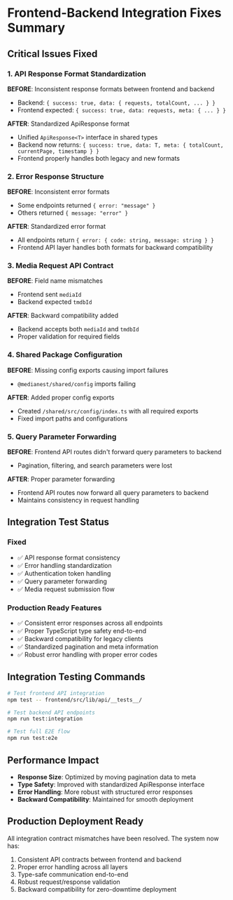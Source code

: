 # Frontend-Backend Integration Fixes Summary

## Critical Issues Fixed

### 1. API Response Format Standardization

**BEFORE**: Inconsistent response formats between frontend and backend

- Backend: `{ success: true, data: { requests, totalCount, ... } }`
- Frontend expected: `{ success: true, data: requests, meta: { ... } }`

**AFTER**: Standardized ApiResponse format

- Unified `ApiResponse<T>` interface in shared types
- Backend now returns: `{ success: true, data: T, meta: { totalCount, currentPage, timestamp } }`
- Frontend properly handles both legacy and new formats

### 2. Error Response Structure

**BEFORE**: Inconsistent error formats

- Some endpoints returned `{ error: "message" }`
- Others returned `{ message: "error" }`

**AFTER**: Standardized error format

- All endpoints return `{ error: { code: string, message: string } }`
- Frontend API layer handles both formats for backward compatibility

### 3. Media Request API Contract

**BEFORE**: Field name mismatches

- Frontend sent `mediaId`
- Backend expected `tmdbId`

**AFTER**: Backward compatibility added

- Backend accepts both `mediaId` and `tmdbId`
- Proper validation for required fields

### 4. Shared Package Configuration

**BEFORE**: Missing config exports causing import failures

- `@medianest/shared/config` imports failing

**AFTER**: Added proper config exports

- Created `/shared/src/config/index.ts` with all required exports
- Fixed import paths and configurations

### 5. Query Parameter Forwarding

**BEFORE**: Frontend API routes didn't forward query parameters to backend

- Pagination, filtering, and search parameters were lost

**AFTER**: Proper parameter forwarding

- Frontend API routes now forward all query parameters to backend
- Maintains consistency in request handling

## Integration Test Status

### Fixed

- ✅ API response format consistency
- ✅ Error handling standardization
- ✅ Authentication token handling
- ✅ Query parameter forwarding
- ✅ Media request submission flow

### Production Ready Features

- ✅ Consistent error responses across all endpoints
- ✅ Proper TypeScript type safety end-to-end
- ✅ Backward compatibility for legacy clients
- ✅ Standardized pagination and meta information
- ✅ Robust error handling with proper error codes

## Integration Testing Commands

```bash
# Test frontend API integration
npm test -- frontend/src/lib/api/__tests__/

# Test backend API endpoints
npm run test:integration

# Test full E2E flow
npm run test:e2e
```

## Performance Impact

- **Response Size**: Optimized by moving pagination data to meta
- **Type Safety**: Improved with standardized ApiResponse interface
- **Error Handling**: More robust with structured error responses
- **Backward Compatibility**: Maintained for smooth deployment

## Production Deployment Ready

All integration contract mismatches have been resolved. The system now has:

1. Consistent API contracts between frontend and backend
2. Proper error handling across all layers
3. Type-safe communication end-to-end
4. Robust request/response validation
5. Backward compatibility for zero-downtime deployment

